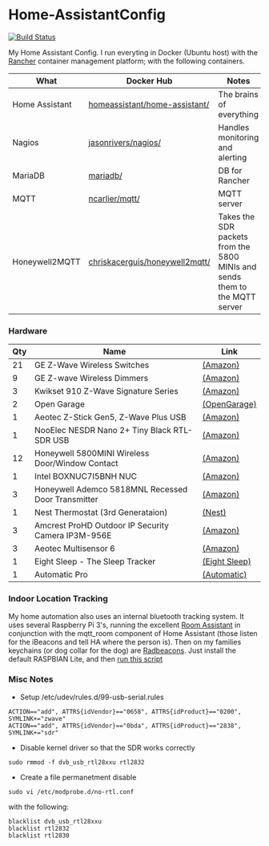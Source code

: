 # Home-AssistantConfig
 
[![Build Status](https://travis-ci.org/chriskacerguis/Home-AssistantConfig.svg?branch=master)](https://travis-ci.org/chriskacerguis/Home-AssistantConfig)

My Home Assistant Config.  I run everyting in Docker (Ubuntu host) with the [Rancher](https://rancher.com) container management platform; with the following containers.

| What              | Docker Hub                                                                                    | Notes |
| ----------------- | --------------------------------------------------------------------------------------------- | ---------------------------------------- |
| Home Assistant    | [homeassistant/home-assistant/](https://hub.docker.com/r/homeassistant/home-assistant/)       | The brains of everything |
| Nagios            | [jasonrivers/nagios/](https://hub.docker.com/r/jasonrivers/nagios/)                           | Handles monitoring and alerting |
| MariaDB           | [mariadb/](https://hub.docker.com/_/mariadb/)                                                 | DB for Rancher |
| MQTT              | [ncarlier/mqtt/](https://hub.docker.com/r/ncarlier/mqtt/)                                     | MQTT server |
| Honeywell2MQTT    | [chriskacerguis/honeywell2mqtt/](https://hub.docker.com/r/chriskacerguis/honeywell2mqtt/)     | Takes the SDR packets from the 5800 MINIs and sends them to the MQTT server |

### Hardware
| Qty   | Name                                                  | Link |
| ----- | ----------------------------------------------------- | ---- |
| 21    | GE Z-Wave Wireless Switches                           | [(Amazon)](https://www.amazon.com/gp/product/B0035YRCR2/) |
| 9     | GE Z-wave Wireless Dimmers                            | [(Amazon)](https://www.amazon.com/gp/product/B006LQFHN2/) |
| 3     | Kwikset 910 Z-Wave Signature Series                   | [(Amazon)](https://www.amazon.com/Kwikset-910-Signature-Traditional-Electronic/dp/B013PQ1EUK/) |
| 2     | Open Garage                                           | [(OpenGarage)](https://opengarage.io) |
| 1     | Aeotec Z-Stick Gen5, Z-Wave Plus USB                  | [(Amazon)](https://www.amazon.com/Aeotec-Z-Stick-Z-Wave-create-gateway/dp/B00X0AWA6E/) |
| 1     | NooElec NESDR Nano 2+ Tiny Black RTL-SDR USB          | [(Amazon)](https://www.amazon.com/gp/product/B01B4L48QU/) |
| 12    | Honeywell 5800MINI Wireless Door/Window Contact       | [(Amazon)](https://www.amazon.com/gp/product/B01LYOAECP/) |
| 1     | Intel BOXNUC7I5BNH NUC                                | [(Amazon)](https://www.amazon.com/gp/product/B01N2UMKZ5/) |
| 3     | Honeywell Ademco 5818MNL Recessed Door Transmitter    | [(Amazon)](https://www.amazon.com/gp/product/B001649CBC/) |
| 1     | Nest Thermostat (3rd Generataion)                     | [(Nest)](https://nest.com) |
| 3     | Amcrest ProHD Outdoor IP Security Camera IP3M-956E    | [(Amazon)](https://www.amazon.com/gp/product/B01E7QMFIM/) |
| 3     | Aeotec Multisensor 6                                  | [(Amazon)](https://www.amazon.com/Aeotec-Multisensor-temperature-humidity-vibration/dp/B0151Z8ZQY/) |
| 1     | Eight Sleep - The Sleep Tracker                       | [(Eight Sleep)](https://eightsleep.com/products/eight-sleep-tracker) |
| 1     | Automatic Pro                                         | [(Automatic)](https://www.automatic.com/pro/) |

### Indoor Location Tracking

My home automation also uses an internal bluetooth tracking system.  It uses several Raspberry Pi 3's, running the excellent [Room Assistant](https://github.com/mKeRix/room-assistant) in conjunction with the mqtt_room component of Home Assistant (those listen for the iBeacons and tell HA where the person is).  Then on my families keychains (or dog collar for the dog) are [Radbeacons](https://store.radiusnetworks.com/collections/all/products/radbeacon-dot).  Just install the default RASPBIAN Lite, and then [run this script](https://gist.github.com/chriskacerguis/b8f6baf35780670c573fa7197a8b6256)

### Misc Notes
- Setup /etc/udev/rules.d/99-usb-serial.rules
```
ACTION=="add", ATTRS{idVendor}=="0658", ATTRS{idProduct}=="0200", SYMLINK+="zwave"
ACTION=="add", ATTRS{idVendor}=="0bda", ATTRS{idProduct}=="2838", SYMLINK+="sdr"
```
- Disable kernel driver so that the SDR works correctly
```
sudo rmmod -f dvb_usb_rtl28xxu rtl2832
```
- Create a file permanetment disable 
```
sudo vi /etc/modprobe.d/no-rtl.conf
```
with the following:
```
blacklist dvb_usb_rtl28xxu
blacklist rtl2832
blacklist rtl2830
```